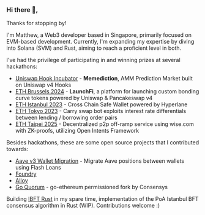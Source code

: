 ### Hi there 👋, 

Thanks for stopping by! 

I'm Matthew, a Web3 developer based in Singapore, primarily focused on EVM-based development. Currently, I'm expanding my expertise by diving into Solana (SVM) and Rust, aiming to reach a proficient level in both.

I've had the privilege of participating in and winning prizes at several hackathons:
- [Uniswap Hook Incubator](https://projects.atrium.academy/Memediction-1035f0444abe81febee1cdec4580782f) - **Memediction**, AMM Prediction Market built on Uniswap v4 Hooks
- [ETH Brussels 2024](https://ethglobal.com/showcase/launchfi-o5iiq) - **LaunchFi**, a platform for launching custom bonding curve tokens powered by Uniswap & Pancakeswap v4
- [ETH Istanbul 2023](https://ethglobal.com/showcase/cross-chain-safe-f5w5g) - Cross Chain Safe Wallet powered by Hyperlane
- [ETH Tokyo 2023](https://ethglobal.com/showcase/interest-carry-trade-arbitrageur-4scrx) -  Carry swap bot exploits interest rate differentials between lending / borrowing order pairs
- [ETH Taipei 2025](https://ethglobal.com/showcase/qwallet-protocol-esqej) - Decentralized p2p off-ramp service using wise.com with ZK-proofs, utilizing Open Intents Framework


Besides hackathons, these are some open source projects that I contributed towards:
- [Aave v3 Wallet Migration](https://github.com/SBIP-Migration/contracts) - Migrate Aave positions between wallets using Flash Loans
- [Foundry](https://github.com/foundry-rs/foundry/pulls?q=is:pr+author:andyrobert3+is:closed) 
- [Alloy](https://github.com/alloy-rs/core/pulls?q=is:pr+author:andyrobert3+is:closed)
- [Go Quorum](https://github.com/Consensys/quorum/pulls/matthew-alexander-partior) - go-ethereum permissioned fork by Consensys

Building [IBFT Rust](https://github.com/andyrobert3/ibft-rust) in my spare time, implementation of the PoA Istanbul BFT consensus algorithm in Rust (WIP). 
Contributions welcome :)

